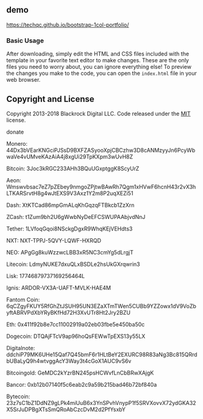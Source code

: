 ## demo
 https://techqc.github.io/bootstrap-1col-portfolio/

### Basic Usage

After downloading, simply edit the HTML and CSS files included with the template in your favorite text editor to make changes. These are the only files you need to worry about, you can ignore everything else! To preview the changes you make to the code, you can open the `index.html` file in your web browser.

## Copyright and License

Copyright 2013-2018 Blackrock Digital LLC. Code released under the [MIT](https://github.com/BlackrockDigital/startbootstrap-1-col-portfolio/blob/gh-pages/LICENSE) license.


donate


Monero: 44Dx3bVEarKNGciPJSsD9BXFZASyooXpjCBCzhw3D8cANMzyyJn6PcyWbwaVe4vUMveKAzAiA4j8xgUi29TpKXpm3wUvH8Z

Bitcoin: 3Joc3kRGC233AHh3BQuUGxptggK8ScyUrZ

Aeon: Wmswvbsac7eZ7pZEbey9nmgoZPjtwBAwRh7Qgm1xHVwF6hcnH43r2vX3hLTKARSrvtH8g4wJtEXS9V3Axz1Y2m8P2uqXEZi51

Dash: XtKTCad86mpGmALqKhGqzqFTBkcb1ZzXrn

ZCash: t1Zum9bh2U6gWwbNyDeEFCSWUPAAbjvdNnJ

Tether: 1LVfoqGqoi8NSckgDgxR9WhqKEjVEHdts3

NXT: NXT-TPPJ-5QVY-LQWF-HXRQD

NEO: APgGg8kuWzzwcLBB3xR5NC3cmYg5dLrgjT

Litecoin: LdmyNUKE7dxuQLxBSDLe2hsUkGXrqwrin3

Lisk: 17746879737169256464L

Ignis: ARDOR-VX3A-UAFT-MVLK-HAE4M

Fantom Coin: 6qCZgyFKUY5RfGhZtJSUH95UN3EZaXTmTWen5CUBb9YZZowx1dV9VoZbyftABRVPdXbYRyBKfHd72H3XvUTr8Ht2Jry2BZU

Eth: 0x411f92b8e7cc11002919a02eb03fbe5e450ba50c

Dogecoin: DTQAjFTcV9ap96hoQsFEWwTpEXS13y55LX

Digitalnote: ddchiP79MK6UHe15Qaf7Q45bmF6r1HLtBeY2EXURC98R83aNg3Bc815QRrdbUBaLyQ9h4wtvggAcY3Way3t4cGoX1AUC9vS6v
	
Bitcoingold: GeMDC2kYzrBN245psHCWvfLnCbBRwXAjgK

Bancor: 0xb12b07140f5c6eab2c9a59b215bad46b72bf840a

Bytecoin: 23z7sC1bZ1DdNZ9gLPk4miUuB6x3YnSPvhVnypP1f5SRVXovvX72ydGKA32X5SrJuDPBgXTsSmQRoAbCzcDvM2d2PfYsxbY
